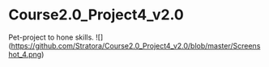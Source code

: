 # Course2.0_Project4_v2.0
Pet-project to hone skills.
![] (https://github.com/Stratora/Course2.0_Project4_v2.0/blob/master/Screenshot_4.png)
